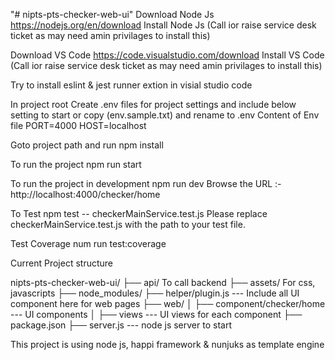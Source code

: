 "# nipts-pts-checker-web-ui"
Download Node Js 
https://nodejs.org/en/download
Install Node Js (Call ior raise service desk ticket as may need amin privilages to install this)

Download VS Code
https://code.visualstudio.com/download
Install VS Code (Call ior raise service desk ticket as may need amin privilages to install this)

Try to install eslint & jest runner extion in visial studio code

In project root
Create .env files for project settings and include below setting to start
or copy (env.sample.txt) and rename to .env
Content of Env file
PORT=4000
HOST=localhost

Goto project path and run
npm install

To run the project
npm run start

To run the project in development
npm run dev
Browse the URL :- http://localhost:4000/checker/home

To Test
npm test -- checkerMainService.test.js
Please replace checkerMainService.test.js with the path to your test file.

Test Coverage
num run test:coverage

Current Project structure

nipts-pts-checker-web-ui/
├── api/ To call backend
├── assets/ For css, javascripts
├── node_modules/
├── helper/plugin.js --- Include all UI component here for web pages
├── web/
│ ├── component/checker/home --- UI components
│ ├── views --- UI views for each component
├── package.json
├── server.js --- node js server to start

This project is using node js, happi framework & nunjuks as template engine
